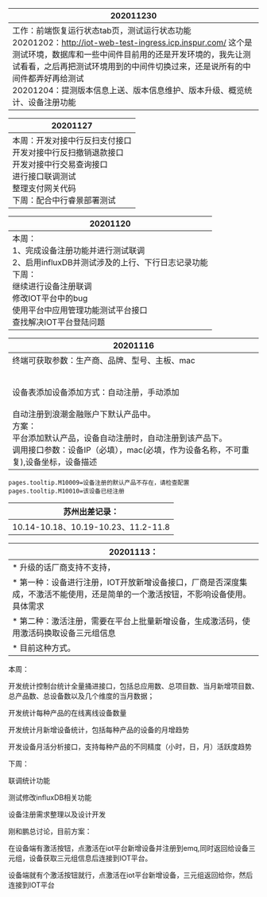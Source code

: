|202011230|
|---|
|工作：前端恢复运行状态tab页，测试运行状态功能<br />20201202：http://iot-web-test-ingress.icp.inspur.com/ 这个是测试环境，数据库和一些中间件目前用的还是开发环境的，我先让测试看看，之后再把测试环境用到的中间件切换过来，还是说所有的中间件都弄好再给测试<br />20201204：提测版本信息上送、版本信息维护、版本升级、概览统计、设备注册功能|


|20201127|
|---|
|本周：开发对接中行反扫支付接口<br />开发对接中行反扫撤销退款接口<br />开发对接中行交易查询接口<br />进行接口联调测试<br />整理支付网关代码<br />下周：配合中行睿景部署测试|


|20201120|
|---|
|本周：<br />1、完成设备注册功能并进行测试联调<br />2、启用influxDB并测试涉及的上行、下行日志记录功能<br />下周：<br />继续进行设备注册联调<br />修改IOT平台中的bug<br />使用平台中应用管理功能测试平台接口<br />查找解决IOT平台登陆问题|

| 20201116 |
|--- |
| 终端可获取参数：生产商、品牌、型号、主板、mac<br /><br /><br />设备表添加设备添加方式：自动注册，手动添加<br /><br />自动注册到浪潮金融账户下默认产品中。<br />方案：<br />平台添加默认产品，设备自动注册时，自动注册到该产品下。<br />调用接口参数：设备IP（必填），mac(必填，作为设备名称，不可重复),设备坐标，设备描述 |



```
pages.tooltip.M10009=设备注册的默认产品不存在，请检查配置
pages.tooltip.M10010=该设备已经注册
```



| 苏州出差记录： |
| --- |
|10.14-10.18、10.19-10.23、11.2-11.8|

|20201113：|
|---|
|* 升级的话厂商支持不支持，|
|* 第一种：设备进行注册，IOT开放新增设备接口，厂商是否深度集成，不激活不能使用，还是简单的一个激活按钮，不影响设备使用。具体需求 |
|* 第二种：激活注册，需要在平台上批量新增设备，生成激活码，使用激活码换取设备三元组信息|
|* 目前这种方式。|



本周：

开发统计控制台统计全量捅进接口，包括总应用数、总项目数、当月新增项目数、总产品数、总设备数以及几个维度的当月数据；

开发统计每种产品的在线离线设备数量

开发统计月新增设备统计，包括每种产品的设备的月增趋势

开发设备月活分析接口，支持每种产品的不同精度（小时，日，月）活跃度趋势

下周：

联调统计功能

测试修改influxDB相关功能

设备注册需求整理以及设计开发



刚和鹏总讨论，目前方案：

在设备端有激活按钮，点激活在iot平台新增设备并注册到emq,同时返回给设备三元组，设备获取三元组信息后连接到IOT平台。

设备端就有个激活按钮就行，点激活在iot平台新增设备，三元组返回给你，然后连接到IOT平台




